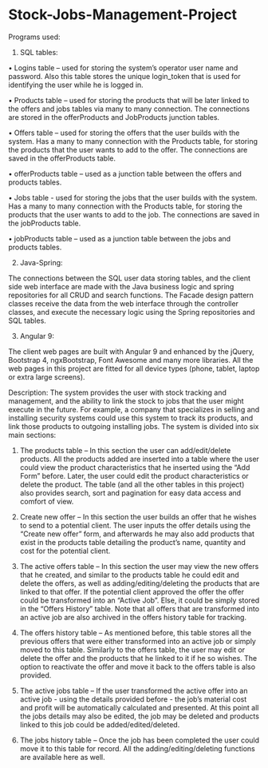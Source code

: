 # Stock-Jobs-Management-Project

Programs used:

1. SQL tables:

•	Logins  table – used for storing the system’s operator user name and password. Also this table stores the unique login_token that is used for identifying the user while he is logged in.

•	Products table – used for storing the products that will be later linked to the offers and jobs tables via many to many connection. The connections are stored in the offerProducts and JobProducts junction tables. 

•	Offers table – used for storing the offers that the user builds with the system. Has a many to many connection with the Products table, for storing the products that the user wants to add to the offer. The connections are saved in the offerProducts table.

•	offerProducts table – used as a junction table between the offers and products tables. 

•	Jobs table - used for storing the jobs that the user builds with the system. Has a many to many connection with the Products table, for storing the products that the user wants to add to the job. The connections are saved in the jobProducts table.

•	jobProducts table – used as a junction table between the jobs and products tables. 

2. Java-Spring: 

The connections between the SQL user data storing tables, and the client side web interface are made with the Java business logic and spring repositories for all CRUD and search functions. The Facade design pattern classes receive the data from the web interface through the controller classes, and execute the necessary logic using the Spring repositories and SQL tables.  

3. Angular 9: 

The client web pages are built with Angular 9 and enhanced by the jQuery, Bootstrap 4, ngxBootstrap, Font Awesome and many more libraries. All the web pages in this project are fitted for all device types (phone, tablet, laptop or extra large screens).

Description: 
The system provides the user with stock tracking and management, and the ability to link the stock to jobs that the user might execute in the future. For example, a company that specializes in selling and installing security systems could use this system to track its products, and link those products to outgoing installing jobs. 
The system is divided into six main sections: 

1.	The products table – In this section the user can add/edit/delete products. All the products added are inserted into a table where the user could view the product characteristics that he inserted using the “Add Form” before. Later, the user could edit the product characteristics or delete the product. The table (and all the other tables in this project) also provides search, sort and pagination for easy data access and comfort of view. 

2.	Create new offer – In this section the user builds an offer that he wishes to send to a potential client. The user inputs the offer details using the “Create new offer” form, and afterwards he may also add products that exist in the products table detailing the product’s name, quantity and cost for the potential client. 

3.	The active offers table – In this section the user may view the new offers that he created, and similar to the products table he could edit and delete the offers, as well as adding/editing/deleting the products that are linked to that offer. If the potential client approved the offer the offer could be transformed into an “Active Job”. Else, it could be simply stored in the “Offers History” table. Note that all offers that are transformed into an active job are also archived in the offers history table for tracking. 

4.	The offers history table – As mentioned before, this table stores all the previous offers that were either transformed into an active job or simply moved to this table. Similarly to the offers table, the user may edit or delete the offer and the products that he linked to it if he so wishes. The option to reactivate the offer and move it back to the offers table is also provided. 

5.	The active jobs table – If the user transformed the active offer into an active job - using the details provided before - the job’s material cost and profit will be automatically calculated and presented. At this point all the jobs details may also be edited, the job may be deleted and products linked to this job could be added/edited/deleted. 

6.	The jobs history table – Once the job has been completed the user could move it to this table for record. All the adding/editing/deleting functions are available here as well. 


